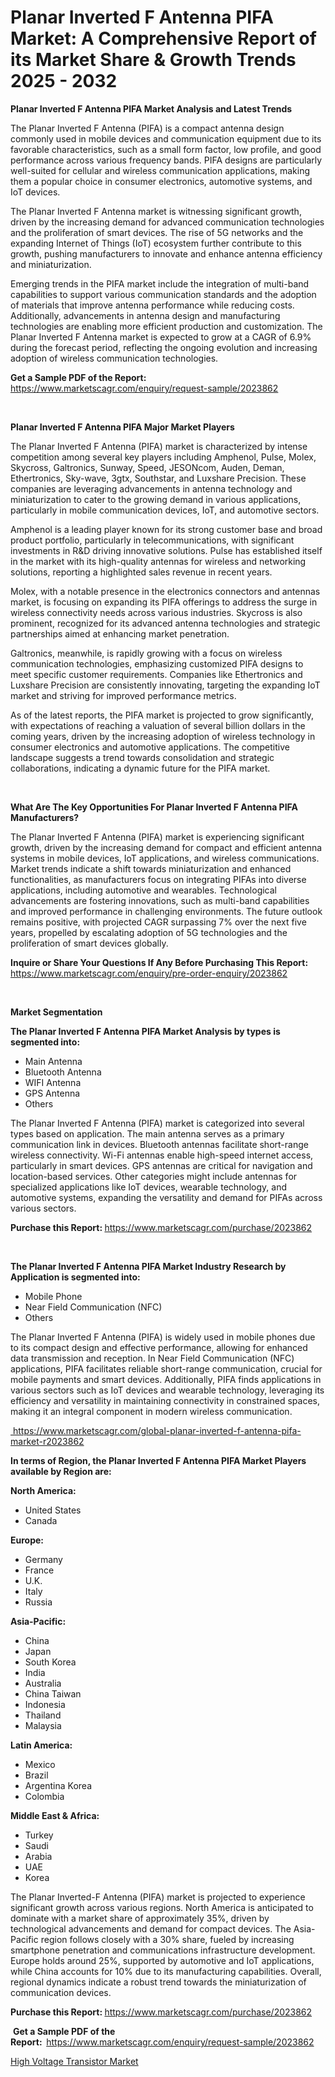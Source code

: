 <p><h1>Planar Inverted F Antenna PIFA Market: A Comprehensive Report of its Market Share & Growth Trends 2025 - 2032</h1></p><p><strong>Planar Inverted F Antenna PIFA Market Analysis and Latest Trends</strong></p>
<p><p>The Planar Inverted F Antenna (PIFA) is a compact antenna design commonly used in mobile devices and communication equipment due to its favorable characteristics, such as a small form factor, low profile, and good performance across various frequency bands. PIFA designs are particularly well-suited for cellular and wireless communication applications, making them a popular choice in consumer electronics, automotive systems, and IoT devices.</p><p>The Planar Inverted F Antenna market is witnessing significant growth, driven by the increasing demand for advanced communication technologies and the proliferation of smart devices. The rise of 5G networks and the expanding Internet of Things (IoT) ecosystem further contribute to this growth, pushing manufacturers to innovate and enhance antenna efficiency and miniaturization. </p><p>Emerging trends in the PIFA market include the integration of multi-band capabilities to support various communication standards and the adoption of materials that improve antenna performance while reducing costs. Additionally, advancements in antenna design and manufacturing technologies are enabling more efficient production and customization. The Planar Inverted F Antenna market is expected to grow at a CAGR of 6.9% during the forecast period, reflecting the ongoing evolution and increasing adoption of wireless communication technologies.</p></p>
<p><strong>Get a Sample PDF of the Report:&nbsp;</strong> <a href="https://www.marketscagr.com/enquiry/request-sample/2023862?utm_campaign=2796&utm_medium=2&utm_source=Github&utm_content=ia&utm_term=06042025&utm_id=planar-inverted-f-antenna-pifa">https://www.marketscagr.com/enquiry/request-sample/2023862</a></p>
<p>&nbsp;</p>
<p><strong>Planar Inverted F Antenna PIFA Major Market Players</strong></p>
<p><p>The Planar Inverted F Antenna (PIFA) market is characterized by intense competition among several key players including Amphenol, Pulse, Molex, Skycross, Galtronics, Sunway, Speed, JESONcom, Auden, Deman, Ethertronics, Sky-wave, 3gtx, Southstar, and Luxshare Precision. These companies are leveraging advancements in antenna technology and miniaturization to cater to the growing demand in various applications, particularly in mobile communication devices, IoT, and automotive sectors.</p><p>Amphenol is a leading player known for its strong customer base and broad product portfolio, particularly in telecommunications, with significant investments in R&D driving innovative solutions. Pulse has established itself in the market with its high-quality antennas for wireless and networking solutions, reporting a highlighted sales revenue in recent years.</p><p>Molex, with a notable presence in the electronics connectors and antennas market, is focusing on expanding its PIFA offerings to address the surge in wireless connectivity needs across various industries. Skycross is also prominent, recognized for its advanced antenna technologies and strategic partnerships aimed at enhancing market penetration.</p><p>Galtronics, meanwhile, is rapidly growing with a focus on wireless communication technologies, emphasizing customized PIFA designs to meet specific customer requirements. Companies like Ethertronics and Luxshare Precision are consistently innovating, targeting the expanding IoT market and striving for improved performance metrics.</p><p>As of the latest reports, the PIFA market is projected to grow significantly, with expectations of reaching a valuation of several billion dollars in the coming years, driven by the increasing adoption of wireless technology in consumer electronics and automotive applications. The competitive landscape suggests a trend towards consolidation and strategic collaborations, indicating a dynamic future for the PIFA market.</p></p>
<p>&nbsp;</p>
<p><strong>What Are The Key Opportunities For Planar Inverted F Antenna PIFA Manufacturers?</strong></p>
<p><p>The Planar Inverted F Antenna (PIFA) market is experiencing significant growth, driven by the increasing demand for compact and efficient antenna systems in mobile devices, IoT applications, and wireless communications. Market trends indicate a shift towards miniaturization and enhanced functionalities, as manufacturers focus on integrating PIFAs into diverse applications, including automotive and wearables. Technological advancements are fostering innovations, such as multi-band capabilities and improved performance in challenging environments. The future outlook remains positive, with projected CAGR surpassing 7% over the next five years, propelled by escalating adoption of 5G technologies and the proliferation of smart devices globally.</p></p>
<p><strong>Inquire or Share Your Questions If Any Before Purchasing This Report:</strong> <a href="https://www.marketscagr.com/enquiry/pre-order-enquiry/2023862?utm_campaign=2796&utm_medium=2&utm_source=Github&utm_content=ia&utm_term=06042025&utm_id=planar-inverted-f-antenna-pifa">https://www.marketscagr.com/enquiry/pre-order-enquiry/2023862</a></p>
<p>&nbsp;</p>
<p><strong>Market Segmentation</strong></p>
<p><strong>The Planar Inverted F Antenna PIFA Market Analysis by types is segmented into:</strong></p>
<p><ul><li>Main Antenna</li><li>Bluetooth Antenna</li><li>WIFI Antenna</li><li>GPS Antenna</li><li>Others</li></ul></p>
<p><p>The Planar Inverted F Antenna (PIFA) market is categorized into several types based on application. The main antenna serves as a primary communication link in devices. Bluetooth antennas facilitate short-range wireless connectivity. Wi-Fi antennas enable high-speed internet access, particularly in smart devices. GPS antennas are critical for navigation and location-based services. Other categories might include antennas for specialized applications like IoT devices, wearable technology, and automotive systems, expanding the versatility and demand for PIFAs across various sectors.</p></p>
<p><strong>Purchase this Report:&nbsp;</strong><a href="https://www.marketscagr.com/purchase/2023862?utm_campaign=2796&utm_medium=2&utm_source=Github&utm_content=ia&utm_term=06042025&utm_id=planar-inverted-f-antenna-pifa">https://www.marketscagr.com/purchase/2023862</a></p>
<p>&nbsp;</p>
<p><strong>The Planar Inverted F Antenna PIFA Market Industry Research by Application is segmented into:</strong></p>
<p><ul><li>Mobile Phone</li><li>Near Field Communication (NFC)</li><li>Others</li></ul></p>
<p><p>The Planar Inverted F Antenna (PIFA) is widely used in mobile phones due to its compact design and effective performance, allowing for enhanced data transmission and reception. In Near Field Communication (NFC) applications, PIFA facilitates reliable short-range communication, crucial for mobile payments and smart devices. Additionally, PIFA finds applications in various sectors such as IoT devices and wearable technology, leveraging its efficiency and versatility in maintaining connectivity in constrained spaces, making it an integral component in modern wireless communication.</p></p>
<p><a href="https://www.marketscagr.com/global-planar-inverted-f-antenna-pifa-market-r2023862?utm_campaign=2796&utm_medium=2&utm_source=Github&utm_content=ia&utm_term=06042025&utm_id=planar-inverted-f-antenna-pifa">&nbsp;https://www.marketscagr.com/global-planar-inverted-f-antenna-pifa-market-r2023862</a></p>
<p><strong>In terms of Region, the Planar Inverted F Antenna PIFA Market Players available by Region are:</strong></p>
<p>
    <p> <strong> North America: </strong>
        <ul>
            <li>United States</li>
            <li>Canada</li>
        </ul>
        </p> 
    <p> <strong> Europe: </strong>
        <ul>
            <li>Germany</li>
            <li>France</li>
            <li>U.K.</li>
            <li>Italy</li>
            <li>Russia</li>
        </ul>
        </p> 
    <p> <strong> Asia-Pacific: </strong>
        <ul>
            <li>China</li>
            <li>Japan</li>
            <li>South Korea</li>
            <li>India</li>
            <li>Australia</li>
            <li>China Taiwan</li>
            <li>Indonesia</li>
            <li>Thailand</li>
            <li>Malaysia</li>
        </ul>
        </p> 
    <p> <strong> Latin America: </strong>
        <ul>
            <li>Mexico</li>
            <li>Brazil</li>
            <li>Argentina Korea</li>
            <li>Colombia</li>
        </ul>
        </p> 
    <p> <strong> Middle East & Africa: </strong>
        <ul>
            <li>Turkey</li>
            <li>Saudi</li>
            <li>Arabia</li>
            <li>UAE</li>
            <li>Korea</li>
        </ul>
    </p>
    </p>
<p><p>The Planar Inverted-F Antenna (PIFA) market is projected to experience significant growth across various regions. North America is anticipated to dominate with a market share of approximately 35%, driven by technological advancements and demand for compact devices. The Asia-Pacific region follows closely with a 30% share, fueled by increasing smartphone penetration and communications infrastructure development. Europe holds around 25%, supported by automotive and IoT applications, while China accounts for 10% due to its manufacturing capabilities. Overall, regional dynamics indicate a robust trend towards the miniaturization of communication devices.</p></p>
<p><strong>Purchase this Report: </strong><a href="https://www.marketscagr.com/purchase/2023862?utm_campaign=2796&utm_medium=2&utm_source=Github&utm_content=ia&utm_term=06042025&utm_id=planar-inverted-f-antenna-pifa">https://www.marketscagr.com/purchase/2023862</a></p>
<p>&nbsp;<strong>Get a Sample PDF of the Report:&nbsp;&nbsp;</strong><a href="https://www.marketscagr.com/enquiry/request-sample/2023862?utm_campaign=2796&utm_medium=2&utm_source=Github&utm_content=ia&utm_term=06042025&utm_id=planar-inverted-f-antenna-pifa">https://www.marketscagr.com/enquiry/request-sample/2023862</a></p>
<p><strong></strong></p>
<p><p><a href="https://github.com/raffadongraffadong/Market-Research-Report-List-1/blob/main/high-voltage-transistor-market.md?utm_campaign=2796&utm_medium=2&utm_source=Github&utm_content=ia&utm_term=06042025&utm_id=planar-inverted-f-antenna-pifa">High Voltage Transistor Market</a></p></p>